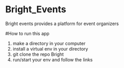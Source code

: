 # Bright_Events
Bright events provides a platform for event organizers

#How to run this app
1. make a directory in your computer
2. install a virtual env in your directory
3. git clone the repo Bright 
4. run/start your env and follow the links


